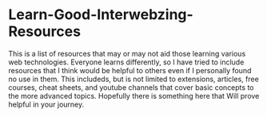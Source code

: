 # Learn-Good-Interwebzing-Resources
This is a list of resources that may or may not aid those learning various web technologies. Everyone learns differently, so I have tried to include resources that I think would be helpful to others even if I  personally found no use in them. This includeds, but is not limited to extensions, articles, free courses, cheat sheets, and youtube channels that cover basic concepts to the more advanced topics. Hopefully there is something here that Will prove helpful in your journey. 


